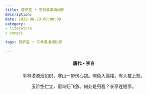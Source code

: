 ```yaml
---
title: 菩萨蛮 • 平林漠漠烟如织
description:
date: 2022-06-29 00:00:00
category:
- literature
- songci

tags: 菩萨蛮 • 平林漠漠烟如织

---
```


<div id="poem-author">
    唐代 • 李白
</div>
<div id="poem-body">
<p class="poem-paragraph">平林漠漠烟如织，寒山一带伤心碧。暝色入高楼，有人楼上愁。</p>
<p class="poem-paragraph">玉阶空伫立，宿鸟归飞急。何处是归程？长亭连短亭。</p>

</div>

<style>

#poem-author {
    width: 100%;
    text-align: center;
    margin: 20px 0;
    font-weight: bold;
}
#poem-body {
    width: 100%;
    text-align: center;
}
.poem-paragraph {
    font-family: "仿宋"
}

</style>